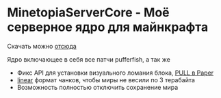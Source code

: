 # MinetopiaServerCore - Моё серверное ядро для майнкрафта
Скачать можно [отсюда](https://jenkins.spliterash.ru/job/public/job/MinetopiaServerCore/)

Ядро включающее в себя все патчи pufferfish, а так же
* Фикс API для установки визуального ломания блока, [PULL в Paper](https://github.com/PaperMC/Paper/pull/8473)
* [linear](https://github.com/xymb-endcrystalme/LinearRegionFileFormatTools) формат чанков, чтобы миры не весили по 3 терабайта
* Возможность полностью отключить сохранение мира